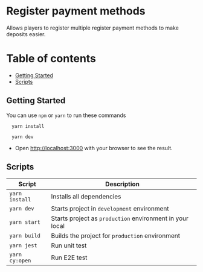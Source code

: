 # Register payment methods

Allows players to register multiple register payment methods to make deposits easier.

# Table of contents
- [Getting Started](#getting-started)
- [Scripts](#scripts)

## Getting Started

You can use `npm` or `yarn` to run these commands

```shell
  yarn install
```

```shell
  yarn dev
```

- Open [http://localhost:3000](http://localhost:3000) with your browser to see the result.

## Scripts
| Script           | Description                                                |
| ---------------- | ---------------------------------------------------------- |
| `yarn install`   | Installs all dependencies                                  |
| `yarn dev`       | Starts project in `development` environment                |
| `yarn start`     | Starts project as `production` environment in your local   |
| `yarn build`     | Builds the project for `production` environment            |
| `yarn jest`      | Run unit test                                              |
| `yarn cy:open`   | Run E2E test                                               |

